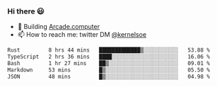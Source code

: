 ### Hi there 😃

- 🔨 Building [Arcade.computer](https://arcade.computer)
- 📫 How to reach me: twitter DM [@kernelsoe](https://twitter.com/kernelsoe)

<!--START_SECTION:waka-->

```txt
Rust         8 hrs 44 mins   █████████████▒░░░░░░░░░░░   53.88 %
TypeScript   2 hrs 36 mins   ████░░░░░░░░░░░░░░░░░░░░░   16.06 %
Bash         1 hr 27 mins    ██▒░░░░░░░░░░░░░░░░░░░░░░   09.01 %
Markdown     53 mins         █▒░░░░░░░░░░░░░░░░░░░░░░░   05.50 %
JSON         48 mins         █▒░░░░░░░░░░░░░░░░░░░░░░░   04.98 %
```

<!--END_SECTION:waka-->
